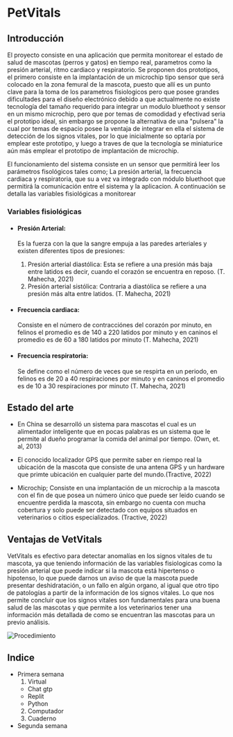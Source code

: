 # PetVitals
## Introducción
El proyecto consiste en una aplicación que permita monitorear el estado de salud de mascotas (perros y gatos) en tiempo real, parametros como la presión arterial, ritmo cardiaco y respiratorio. Se proponen dos prototipos, el primero consiste en la implantación de un microchip tipo sensor que será colocado en la zona femural de la mascota, puesto que allí es un punto clave para la toma de los parametros fisiologicos pero que posee grandes dificultades para el diseño electrónico debido a que actualmente no existe tecnología del tamaño requerido para integrar un modulo bluethoot y sensor en un mismo microchip, pero que por temas de comodidad y efectivad seria el prototipo ideal, sin embargo se propone la alternativa de una "pulsera" la cual por temas de espacio posee la ventaja de integrar en ella el sistema de detección de los signos vitales, por lo que inicialmente so optaría por emplear este prototipo, y luego a traves de que la tecnología se miniaturice aún más emplear el prototipo de implantación de microchip.

El funcionamiento del sistema consiste en un sensor que permitirá leer los parámetros fisológicos tales como; La presión arterial, la frecuencia cardiaca y respiratoria, que su a vez va integrado con módulo bluethoot que permitirá la comunicación entre el sistema y la aplicacion. A continuación se detalla las variables fisiológicas a monitorear 

### Variables fisiológicas
* #### Presión Arterial: 
  Es la fuerza con la que la sangre empuja a las paredes arteriales y existen diferentes tipos de presiones:
  
  1. Presión arterial diastólica: Esta se refiere a una presión más baja entre latidos es decir, cuando el corazón se encuentra en reposo. (T. Mahecha, 2021)
  2. Presión arterial sistólica: Contraria a diastólica se refiere a una presión más alta entre latidos. (T. Mahecha, 2021)
* #### Frecuencia cardiaca:
  Consiste en el número de contracciónes del corazón por minuto, en felinos el promedio es de 140 a 220 latidos por minuto y en caninos el       promedio es de 60 a  180 latidos por minuto (T. Mahecha, 2021)
* #### Frecuencia respiratoria: 
  Se define como el número de veces que se respirta en un periodo, en felinos es de 20 a 40 respiraciones por minuto y en caninos el promedio es de 10 a 30 respiraciones por minuto (T. Mahecha, 2021)
  
## Estado del arte
+ En China se desarrolló un sistema para mascotas el cual es un alimentador inteligente
que en pocas palabras es un sistema que le permite al dueño programar la comida del animal por tiempo. (Own, et. al, 2013)

+ El conocido localizador GPS que permite saber en riempo real la ubicación de la mascota que consiste de una antena GPS y un hardware que primte ubicación en cualquier parte del mundo.(Tractive, 2022)

+ Microchip; Consiste en una implantación de un microchip a la mascota con el fin de que posea un número único que puede ser leido cuando se encuentre perdida la mascota, sin embargo no cuenta con mucha cobertura y solo puede ser detectado con equipos situados en veterinarios o citios especializados. (Tractive, 2022)

## Ventajas de VetVitals
  VetVitals es efectivo para detectar anomalías en los signos vitales de tu mascota, ya que teniendo información de las variables fisiologicas como la presión arterial que puede indicar si la mascota está hipertenso o hipotenso, lo que puede darnos un aviso de que la mascota puede presentar deshidratación, o un fallo en algún organo, al igual que otro tipo de patologías a partir de la información de los signos vitales. Lo que nos permite concluir que los signos vitales son fundamentales para una buena salud de las mascotas y que permite a los veterinarios tener una información más detallada de como se encuentran las mascotas para un previo análisis.

![Procedimiento](https://stories.freepiklabs.com/storage/16179/Animal-Shelter-01.svg)

## Indice
* Primera semana 
  1. Virtual
    - Chat gtp
    - Replit
    - Python
  2. Computador
  3. Cuaderno 
* Segunda semana
